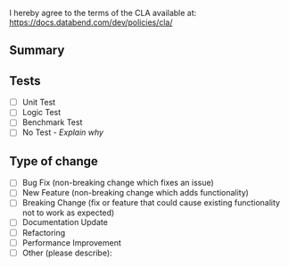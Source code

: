 I hereby agree to the terms of the CLA available at: https://docs.databend.com/dev/policies/cla/

## Summary

<!--
Briefly describe what this PR aims to solve. Include background context that will help reviewers understand the purpose of the PR.

- Fixes #[Link the issue here]
-->

## Tests

- [ ] Unit Test
- [ ] Logic Test
- [ ] Benchmark Test
- [ ] No Test - _Explain why_

## Type of change

- [ ] Bug Fix (non-breaking change which fixes an issue)
- [ ] New Feature (non-breaking change which adds functionality)
- [ ] Breaking Change (fix or feature that could cause existing functionality not to work as expected)
- [ ] Documentation Update
- [ ] Refactoring
- [ ] Performance Improvement
- [ ] Other (please describe):
